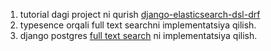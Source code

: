 1. tutorial dagi project ni qurish [django-elasticsearch-dsl-drf](https://django-elasticsearch-dsl-drf.readthedocs.io/en/latest/quick_start.html#installation)
2. typesence orqali full text searchni implementatsiya qilish.
3. django postgres [full text search](https://testdriven.io/blog/django-search/) ni implementatsiya qilish.
